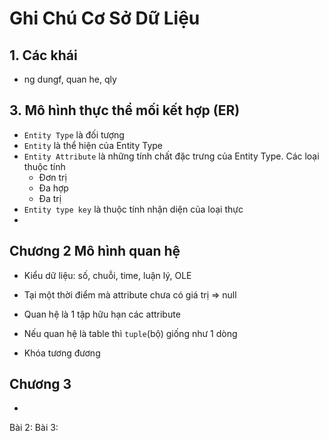 # Ghi Chú Cơ Sở Dữ Liệu
## 1. Các khái 
- ng dungf, quan he, qly
## 3. Mô hình thực thể mối kết hợp (ER)
- `Entity Type` là đối tượng
- `Entity` là thể hiện của Entity Type
- `Entity Attribute` là những tính chất đặc trưng của Entity Type. Các loại thuộc tính
  + Đơn trị
  + Đa hợp
  + Đa trị
- `Entity type key` là thuộc tính nhận diện của loại thực
-   

## Chương 2 Mô hình quan hệ
- Kiểu dữ liệu: số, chuỗi, time, luận lý, OLE
- Tại một thời điểm mà attribute chưa có giá trị => null
- Quan hệ là 1 tập hữu hạn các attribute
- Nếu quan hệ là table thì `tuple`(bộ) giống như 1 dòng

- Khóa tương đương

## Chương 3
- 



Bài 2:
Bài 3:

